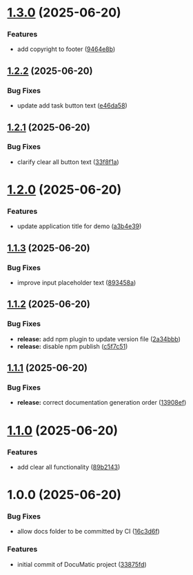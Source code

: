 # [1.3.0](https://github.com/hiremathpushpa/docuMatic/compare/v1.2.2...v1.3.0) (2025-06-20)


### Features

* add copyright to footer ([9464e8b](https://github.com/hiremathpushpa/docuMatic/commit/9464e8b6cae455d6871344ef2894ae0cab59796f))

## [1.2.2](https://github.com/hiremathpushpa/docuMatic/compare/v1.2.1...v1.2.2) (2025-06-20)


### Bug Fixes

* update add task button text ([e46da58](https://github.com/hiremathpushpa/docuMatic/commit/e46da58c7f235933a5ed7409217fc063e48b5a5c))

## [1.2.1](https://github.com/hiremathpushpa/docuMatic/compare/v1.2.0...v1.2.1) (2025-06-20)


### Bug Fixes

* clarify clear all button text ([33f8f1a](https://github.com/hiremathpushpa/docuMatic/commit/33f8f1a279fc96ade512023d472a7a75f6579e0a))

# [1.2.0](https://github.com/hiremathpushpa/docuMatic/compare/v1.1.3...v1.2.0) (2025-06-20)


### Features

* update application title for demo ([a3b4e39](https://github.com/hiremathpushpa/docuMatic/commit/a3b4e39c693f44cc8581ddd9b0d6a16cfba34935))

## [1.1.3](https://github.com/hiremathpushpa/docuMatic/compare/v1.1.2...v1.1.3) (2025-06-20)


### Bug Fixes

* improve input placeholder text ([893458a](https://github.com/hiremathpushpa/docuMatic/commit/893458a2a34bc7ec4695d68b801314cd1c8f5278))

## [1.1.2](https://github.com/hiremathpushpa/docuMatic/compare/v1.1.1...v1.1.2) (2025-06-20)


### Bug Fixes

* **release:** add npm plugin to update version file ([2a34bbb](https://github.com/hiremathpushpa/docuMatic/commit/2a34bbb1235f90cb45c4a4ea8787c763627f5601))
* **release:** disable npm publish ([c5f7c51](https://github.com/hiremathpushpa/docuMatic/commit/c5f7c51bde31f16d8925567957d0931bf52989a4))

## [1.1.1](https://github.com/hiremathpushpa/docuMatic/compare/v1.1.0...v1.1.1) (2025-06-20)


### Bug Fixes

* **release:** correct documentation generation order ([13908ef](https://github.com/hiremathpushpa/docuMatic/commit/13908efad17037409bf54d837448e222e4a3a64f))

# [1.1.0](https://github.com/hiremathpushpa/docuMatic/compare/v1.0.0...v1.1.0) (2025-06-20)


### Features

* add clear all functionality ([89b2143](https://github.com/hiremathpushpa/docuMatic/commit/89b2143185616e696fd0c69c81794cc655e9c17c))

# 1.0.0 (2025-06-20)


### Bug Fixes

* allow docs folder to be committed by CI ([16c3d6f](https://github.com/hiremathpushpa/docuMatic/commit/16c3d6f4a5b528e9028c11daf9235563e6af5595))


### Features

* initial commit of DocuMatic project ([33875fd](https://github.com/hiremathpushpa/docuMatic/commit/33875fd5eae4e67a2da2d86d8b15c346406951a1))
